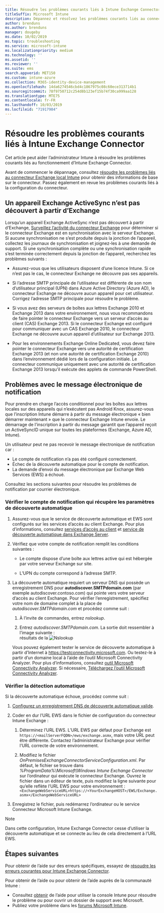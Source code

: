 ```yaml
---
title: Résoudre les problèmes courants liés à Intune Exchange Connector
titleSuffix: Microsoft Intune
description: Dépannez et résolvez les problèmes courants liés au connecteur Microsoft Intune Exchange local.
author: brenduns
ms.author: brenduns
manager: dougeby
ms.date: 10/02/2019
ms.topic: troubleshooting
ms.service: microsoft-intune
ms.localizationpriority: medium
ms.technology: ''
ms.assetid: ''
ms.reviewer: ''
ms.suite: ems
search.appverid: MET150
ms.custom: intune-azure
ms.collection: M365-identity-device-management
ms.openlocfilehash: 14da6274546cbd4c1867975c08c60ece313714b1
ms.sourcegitcommit: 78f9750712c254d8b123ef15b74f30ca999aa128
ms.translationtype: MTE75
ms.contentlocale: fr-FR
ms.lasthandoff: 10/03/2019
ms.locfileid: "71917984"
---
```

# <a name="resolve-common-problems-with-the-intune-exchange-connector"></a>Résoudre les problèmes courants liés à Intune Exchange Connector
 
Cet article peut aider l’administrateur Intune à résoudre les problèmes courants liés au fonctionnement d’Intune Exchange Connector.  

Avant de commencer le dépannage, consultez [résoudre les problèmes liés au connecteur Exchange local Intune](troubleshoot-exchange-connector.md) pour obtenir des informations de base sur le connecteur. Passez également en revue les problèmes courants liés à la configuration du connecteur. 

## <a name="an-exchange-activesync-device-isnt-discovered-from-exchange"></a>Un appareil Exchange ActiveSync n’est pas découvert à partir d’Exchange

Lorsqu’un appareil Exchange ActiveSync n’est pas découvert à partir d’Exchange, [Surveillez l’activité du connecteur Exchange](exchange-connector-install.md#on-premises-intune-exchange-connector-high-availability-support) pour déterminer si le connecteur Exchange est en synchronisation avec le serveur Exchange. Si aucune synchronisation ne s’est produite depuis la jonction de l’appareil, collectez les journaux de synchronisation et joignez-les à une demande de support. Si une synchronisation complète ou une synchronisation rapide s’est terminée correctement depuis la jonction de l’appareil, recherchez les problèmes suivants : 

- Assurez-vous que les utilisateurs disposent d’une licence Intune. Si ce n’est pas le cas, le connecteur Exchange ne découvre pas ses appareils.  

- Si l’adresse SMTP principale de l’utilisateur est différente de son nom d’utilisateur principal (UPN) dans Azure Active Directory (Azure AD), le connecteur Exchange ne découvre aucun appareil pour cet utilisateur. Corrigez l’adresse SMTP principale pour résoudre le problème.  

- Si vous avez des serveurs de boîtes aux lettres Exchange 2010 et Exchange 2013 dans votre environnement, nous vous recommandons de faire pointer le connecteur Exchange vers un serveur d’accès au client (CAS) Exchange 2013. Si le connecteur Exchange est configuré pour communiquer avec un CAS Exchange 2010, le connecteur Exchange ne découvre aucun appareil d’utilisateur sur Exchange 2013.  

- Pour les environnements Exchange Online Dedicated, vous devez faire pointer le connecteur Exchange vers une autorité de certification Exchange 2013 (et non une autorité de certification Exchange 2010) dans l’environnement dédié lors de la configuration initiale. Le connecteur communique uniquement avec une autorité de certification Exchange 2013 lorsqu’il exécute des applets de commande PowerShell.  


## <a name="problems-with-the-notification-email-message"></a>Problèmes avec le message électronique de notification  

Pour prendre en charge l’accès conditionnel pour les boîtes aux lettres locales sur des appareils qui n’exécutent pas Android Knox, assurez-vous que l’inscription Intune démarre à partir du message électronique « bien démarrer maintenant » que le connecteur Exchange Intune envoie. Le démarrage de l’inscription à partir du message garantit que l’appareil reçoit un ActiveSyncID unique sur toutes les plateformes (Exchange, Azure AD, Intune).  

Un utilisateur peut ne pas recevoir le message électronique de notification car :  

- Le compte de notification n’a pas été configuré correctement.
- Échec de la découverte automatique pour le compte de notification.
- La demande d’envoi du message électronique par Exchange Web Services (EWS) a échoué.

Consultez les sections suivantes pour résoudre les problèmes de notification par courrier électronique.

### <a name="check-the-notification-account-that-retrieves-autodiscover-settings"></a>Vérifier le compte de notification qui récupère les paramètres de découverte automatique
1. Assurez-vous que le service de découverte automatique et EWS sont configurés sur les services d’accès au client Exchange. Pour plus d’informations, consultez [services d’accès au client](https://docs.microsoft.com/Exchange/architecture/client-access/client-access) et [service de découverte automatique dans Exchange Server](https://docs.microsoft.com/Exchange/architecture/client-access/autodiscover?view=exchserver-2019).


2. Vérifiez que votre compte de notification remplit les conditions suivantes :

   - Le compte dispose d’une boîte aux lettres active qui est hébergée par votre serveur Exchange sur site.  

   - L’UPN du compte correspond à l’adresse SMTP.

3. La découverte automatique requiert un serveur DNS qui possède un enregistrement DNS pour **autodiscover.SMTPdomain.com** (par exemple autodiscover.contoso.com) qui pointe vers votre serveur d’accès au client Exchange. Pour vérifier l’enregistrement, spécifiez votre nom de domaine complet à la place de *autodiscover.SMTPdomain.com* et procédez comme suit :

   1. À l’invite de commandes, entrez *nslookup*.  

   2. Entrez *autodiscover.SMTPdomain.com*. La sortie doit ressembler à l’image suivante :  
      résultats de la ![Nslookup](./media/troubleshoot-exchange-connector-common-problems/nslookup-results.png
)

   Vous pouvez également tester le service de découverte automatique à partir d’Internet à https://testconnectivity.microsoft.com. Ou testez-le à partir d’un domaine local à l’aide de l’outil Microsoft Connectivity Analyzer. Pour plus d’informations, consultez [outil Microsoft Connectivity Analyzer](https://docs.microsoft.com/en-us/previous-versions/office/exchange-remote-connectivity/jj851141(v=exchg.80)). Si nécessaire, [Téléchargez l’outil Microsoft Connectivity Analyzer](http://go.microsoft.com/fwlink/?LinkID=313782).


### <a name="check-autodiscovery"></a>Vérifier la détection automatique  

Si la découverte automatique échoue, procédez comme suit :
1. [Configurez un enregistrement DNS de découverte automatique valide](https://docs.microsoft.com/previous-versions/exchange-server/exchange-150/mt473798(v=exchg.150)). 

2. Coder en dur l’URL EWS dans le fichier de configuration du connecteur Intune Exchange :

   1. Déterminez l’URL EWS. L’URL EWS par défaut pour Exchange est `https://<mailServerFQDN>/ews/exchange.asmx`, mais votre URL peut être différente. Contactez l’administrateur Exchange pour vérifier l’URL correcte de votre environnement.

   2. Modifiez le fichier *OnPremisesExchangeConnectorServiceConfiguration.xml*. Par défaut, le fichier se trouve dans *%ProgramData%\Microsoft\Windows Intune Exchange Connector* sur l’ordinateur qui exécute le connecteur Exchange. Ouvrez le fichier dans un éditeur de texte, puis modifiez la ligne suivante pour qu’elle reflète l’URL EWS pour votre environnement : `<ExchangeWebServiceURL>https://<YourExchangeHOST>/EWS/Exchange.asmx</ExchangeWebServiceURL>`
    

3. Enregistrez le fichier, puis redémarrez l’ordinateur ou le service Connecteur Microsoft Intune Exchange.

>[!NOTE]
> Dans cette configuration, Intune Exchange Connector cesse d’utiliser la découverte automatique et se connecte au lieu de cela directement à l’URL EWS.

## <a name="next-steps"></a>Étapes suivantes  

Pour obtenir de l’aide sur des erreurs spécifiques, essayez de [résoudre les erreurs courantes pour Intune Exchange Connector](troubleshoot-exchange-connector-common-errors.md).

Pour obtenir de l’aide ou pour obtenir de l’aide auprès de la communauté Intune :
- Consultez [obtenir](../fundamentals/get-support.md) de l’aide pour utiliser la console Intune pour résoudre le problème ou pour ouvrir un dossier de support avec Microsoft. 
- Publiez votre problème dans les [forums Microsoft Intune](https://social.technet.microsoft.com/Forums/en-US/home?forum=microsoftintuneprod).  
